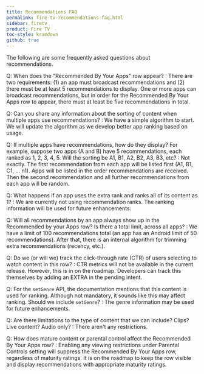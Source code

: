```yaml
---
title: Recommendations FAQ
permalink: fire-tv-recommendations-faq.html
sidebar: firetv
product: Fire TV
toc-style: kramdown
github: true
---
```


The following are some frequently asked questions about recommendations.

Q: When does the "Recommended By Your Apps" row appear?
:  There are two requirements: (1) an app must broadcast recommendations and (2) there must be at least 5 recommendations to display. One or more apps can broadcast recommendations, but in order for the Recommended By Your Apps row to appear, there must at least be five recommendations in total.

Q: Can you share any information about the sorting of content when multiple apps use recommendations?
:  We have a simple algorithm to start. We will update the algorithm as we develop better app ranking based on usage.

Q: If multiple apps have recommendations, how do they display? For example, suppose two apps (A and B) have 5 recommendations, each ranked as 1, 2, 3, 4, 5. Will the sorting be A1, B1, A2, B2, A3, B3, etc?
:  Not exactly. The first recommendation from each app will be listed first (A1, B1, C1, ... n1). Apps will be listed in the order recommendations are received. Then the second recommendation and all further recommendations from each app will be random.

Q: What happens if an app uses the extra rank and ranks all of its content as 1?
:  We are currently not using recommendation ranks. The ranking information will be used for future enhancements.

Q: Will all recommendations by an app always show up in the Recommended by your Apps row? Is there a total limit, across all apps?
:  We have a limit of 100 recommendations total (an app has an Android limit of 50 recommendations).  After that, there is an internal algorithm for trimming extra recommendations (recency, etc.).

Q: Do we (or will we) track the click-through rate (CTR) of users selecting to watch content in this row?
:  CTR metrics will not be available in the current release. However, this is in on the roadmap. Developers can track this themselves by adding an EXTRA in the pending intent.

Q: For the `setGenre` API, the documentation mentions that this content is used for ranking. Although not mandatory, it sounds like this may affect ranking. Should we include `setGenre`?
:  The genre information may be used for future enhancements.

Q: Are there limitations to the type of content that we can include? Clips? Live content? Audio only?
:  There aren't any restrictions. 

Q: How does mature content or parental control affect the Recommended By Your Apps row?
:  Enabling any viewing restrictions under Parental Controls setting will suppress the Recommended By Your Apps row, regardless of maturity ratings. It is on the roadmap to keep the row visible and display recommendations with appropriate maturity ratings.
